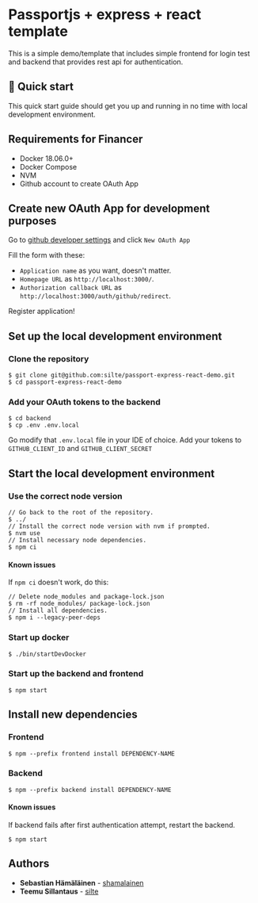 # Passportjs + express + react template

This is a simple demo/template that includes simple frontend for login test and backend that provides rest api for authentication.

## 🚀 Quick start

This quick start guide should get you up and running in no time with local development environment.

## Requirements for Financer

- Docker 18.06.0+
- Docker Compose
- NVM
- Github account to create OAuth App

## Create new OAuth App for development purposes

Go to [github developer settings](https://github.com/settings/developers) and click `New OAuth App`

Fill the form with these:

- `Application name` as you want, doesn't matter.
- `Homepage URL` as `http://localhost:3000/`.
- `Authorization callback URL` as `http://localhost:3000/auth/github/redirect`.

Register application!

## Set up the local development environment

### Clone the repository

```
$ git clone git@github.com:silte/passport-express-react-demo.git
$ cd passport-express-react-demo
```

### Add your OAuth tokens to the backend

```
$ cd backend
$ cp .env .env.local
```

Go modify that `.env.local` file in your IDE of choice. Add your tokens to `GITHUB_CLIENT_ID` and `GITHUB_CLIENT_SECRET`

## Start the local development environment

### Use the correct node version

```
// Go back to the root of the repository.
$ ../
// Install the correct node version with nvm if prompted.
$ nvm use
// Install necessary node dependencies.
$ npm ci
```

#### Known issues

If `npm ci` doesn't work, do this:

```
// Delete node_modules and package-lock.json
$ rm -rf node_modules/ package-lock.json
// Install all dependencies.
$ npm i --legacy-peer-deps
```

### Start up docker

```
$ ./bin/startDevDocker
```

### Start up the backend and frontend

```
$ npm start
```

## Install new dependencies

### Frontend

```
$ npm --prefix frontend install DEPENDENCY-NAME
```

### Backend

```
$ npm --prefix backend install DEPENDENCY-NAME
```

#### Known issues

If backend fails after first authentication attempt, restart the backend.

```
$ npm start
```

## Authors

- **Sebastian Hämäläinen** - [shamalainen](https://github.com/shamalainen)
- **Teemu Sillantaus** - [silte](https://github.com/silte)

